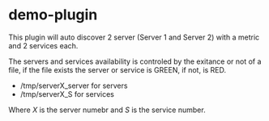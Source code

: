 demo-plugin
===========

This plugin will auto discover 2 server (Server 1 and Server 2) with a metric and 2 services each.

The servers and services availability is controled by the exitance or not of a file, if the file exists the server or service is GREEN, if not, is RED.
* /tmp/serverX_server for servers
* /tmp/serverX_S for services

Where *X* is the server numebr and *S* is the service number.
